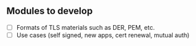 ## Modules to develop
 - [ ] Formats of TLS materials such as DER, PEM, etc.
 - [ ] Use cases (self signed, new apps, cert renewal, mutual auth)
